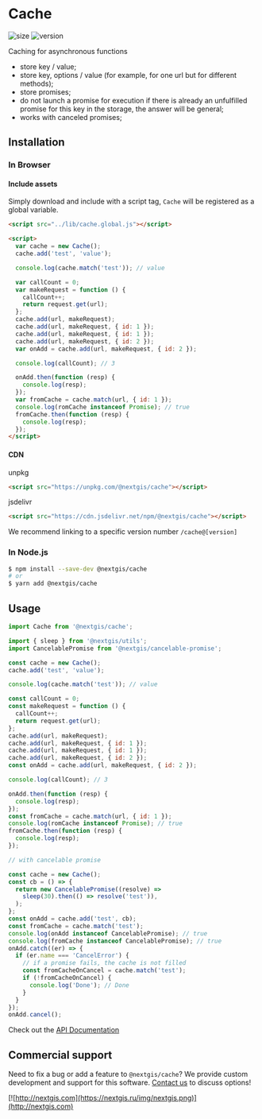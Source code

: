 # Cache

![size](https://img.shields.io/bundlephobia/minzip/@nextgis/cache) ![version](https://img.shields.io/npm/v/@nextgis/cache)

Caching for asynchronous functions

- store key / value;
- store key, options / value (for example, for one url but for different methods);
- store promises;
- do not launch a promise for execution if there is already an unfulfilled promise for this key in the storage, the answer will be general;
- works with canceled promises;

## Installation

### In Browser

#### Include assets

Simply download and include with a script tag, `Cache` will be registered as a global variable.

```html
<script src="../lib/cache.global.js"></script>

<script>
  var cache = new Cache();
  cache.add('test', 'value');

  console.log(cache.match('test')); // value

  var callCount = 0;
  var makeRequest = function () {
    callCount++;
    return request.get(url);
  };
  cache.add(url, makeRequest);
  cache.add(url, makeRequest, { id: 1 });
  cache.add(url, makeRequest, { id: 1 });
  cache.add(url, makeRequest, { id: 2 });
  var onAdd = cache.add(url, makeRequest, { id: 2 });

  console.log(callCount); // 3

  onAdd.then(function (resp) {
    console.log(resp);
  });
  var fromCache = cache.match(url, { id: 1 });
  console.log(romCache instanceof Promise); // true
  fromCache.then(function (resp) {
    console.log(resp);
  });
</script>
```

#### CDN

unpkg

```html
<script src="https://unpkg.com/@nextgis/cache"></script>
```

jsdelivr

```html
<script src="https://cdn.jsdelivr.net/npm/@nextgis/cache"></script>
```

We recommend linking to a specific version number `/cache@[version]`

### In Node.js

```bash
$ npm install --save-dev @nextgis/cache
# or
$ yarn add @nextgis/cache
```

## Usage

```javascript
import Cache from '@nextgis/cache';

import { sleep } from '@nextgis/utils';
import CancelablePromise from '@nextgis/cancelable-promise';

const cache = new Cache();
cache.add('test', 'value');

console.log(cache.match('test')); // value

const callCount = 0;
const makeRequest = function () {
  callCount++;
  return request.get(url);
};
cache.add(url, makeRequest);
cache.add(url, makeRequest, { id: 1 });
cache.add(url, makeRequest, { id: 1 });
cache.add(url, makeRequest, { id: 2 });
const onAdd = cache.add(url, makeRequest, { id: 2 });

console.log(callCount); // 3

onAdd.then(function (resp) {
  console.log(resp);
});
const fromCache = cache.match(url, { id: 1 });
console.log(romCache instanceof Promise); // true
fromCache.then(function (resp) {
  console.log(resp);
});

// with cancelable promise

const cache = new Cache();
const cb = () => {
  return new CancelablePromise((resolve) =>
    sleep(30).then(() => resolve('test')),
  );
};
const onAdd = cache.add('test', cb);
const fromCache = cache.match('test');
console.log(onAdd instanceof CancelablePromise); // true
console.log(fromCache instanceof CancelablePromise); // true
onAdd.catch((er) => {
  if (er.name === 'CancelError') {
    // if a promise fails, the cache is not filled
    const fromCacheOnCancel = cache.match('test');
    if (!fromCacheOnCancel) {
      console.log('Done'); // Done
    }
  }
});
onAdd.cancel();
```

Check out the [API Documentation](https://github.com/nextgis/nextgis_frontend/blob/master/markdown/cache.md)

## Commercial support

Need to fix a bug or add a feature to `@nextgis/cache`? We provide custom development and support for this software. [Contact us](http://nextgis.com/contact/) to discuss options!

[![http://nextgis.com](https://nextgis.ru/img/nextgis.png)](http://nextgis.com)
